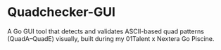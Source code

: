 # Quadchecker-GUI
A Go GUI tool that detects and validates ASCII-based quad patterns (QuadA–QuadE) visually, built during my 01Talent x Nextera Go Piscine.
